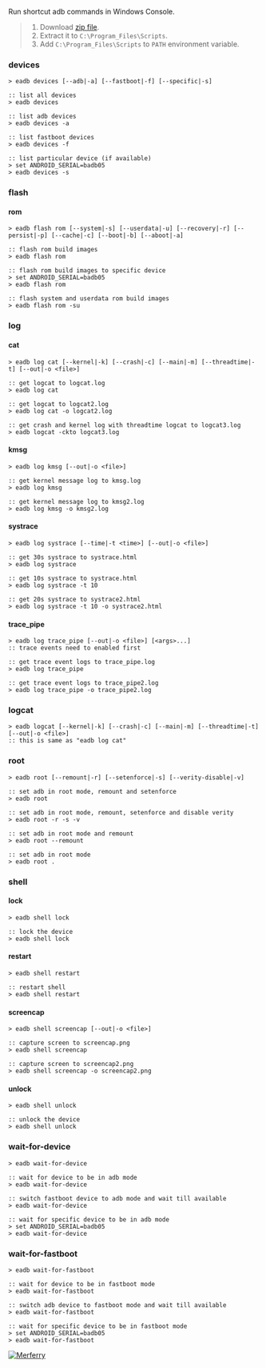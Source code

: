 Run shortcut adb commands in Windows Console.
> 1. Download [zip file](https://raw.githubusercontent.com/winp/extra-bel/master/ecd.cmd).
> 2. Extract it to `C:\Program_Files\Scripts`.
> 3. Add `C:\Program_Files\Scripts` to `PATH` environment variable.


### devices

```batch
> eadb devices [--adb|-a] [--fastboot|-f] [--specific|-s]
```

```batch
:: list all devices
> eadb devices

:: list adb devices
> eadb devices -a

:: list fastboot devices
> eadb devices -f

:: list particular device (if available)
> set ANDROID_SERIAL=badb05
> eadb devices -s
```


### flash

#### rom

```batch
> eadb flash rom [--system|-s] [--userdata|-u] [--recovery|-r] [--persist|-p] [--cache|-c] [--boot|-b] [--aboot|-a]
```

```batch
:: flash rom build images
> eadb flash rom

:: flash rom build images to specific device
> set ANDROID_SERIAL=badb05
> eadb flash rom

:: flash system and userdata rom build images
> eadb flash rom -su
```


### log

#### cat

```batch
> eadb log cat [--kernel|-k] [--crash|-c] [--main|-m] [--threadtime|-t] [--out|-o <file>]
```

```batch
:: get logcat to logcat.log
> eadb log cat

:: get logcat to logcat2.log
> eadb log cat -o logcat2.log

:: get crash and kernel log with threadtime logcat to logcat3.log
> eadb logcat -ckto logcat3.log
```


#### kmsg

```batch
> eadb log kmsg [--out|-o <file>]
```

```batch
:: get kernel message log to kmsg.log
> eadb log kmsg

:: get kernel message log to kmsg2.log
> eadb log kmsg -o kmsg2.log
```


#### systrace

```batch
> eadb log systrace [--time|-t <time>] [--out|-o <file>]
```

```batch
:: get 30s systrace to systrace.html
> eadb log systrace

:: get 10s systrace to systrace.html
> eadb log systrace -t 10

:: get 20s systrace to systrace2.html
> eadb log systrace -t 10 -o systrace2.html
```


#### trace_pipe

```batch
> eadb log trace_pipe [--out|-o <file>] [<args>...]
:: trace events need to enabled first
```

```batch
:: get trace event logs to trace_pipe.log
> eadb log trace_pipe

:: get trace event logs to trace_pipe2.log
> eadb log trace_pipe -o trace_pipe2.log
```

### logcat

```batch
> eadb logcat [--kernel|-k] [--crash|-c] [--main|-m] [--threadtime|-t] [--out|-o <file>]
:: this is same as "eadb log cat"
```


### root

```batch
> eadb root [--remount|-r] [--setenforce|-s] [--verity-disable|-v]
```

```batch
:: set adb in root mode, remount and setenforce
> eadb root

:: set adb in root mode, remount, setenforce and disable verity
> eadb root -r -s -v

:: set adb in root mode and remount
> eadb root --remount

:: set adb in root mode
> eadb root .
```


### shell

#### lock

```batch
> eadb shell lock
```

```batch
:: lock the device
> eadb shell lock
```


#### restart

```batch
> eadb shell restart
```

```batch
:: restart shell
> eadb shell restart
```


#### screencap

```batch
> eadb shell screencap [--out|-o <file>]
```

```batch
:: capture screen to screencap.png
> eadb shell screencap

:: capture screen to screencap2.png
> eadb shell screencap -o screencap2.png
```


#### unlock

```batch
> eadb shell unlock
```

```batch
:: unlock the device
> eadb shell unlock
```


### wait-for-device

```batch
> eadb wait-for-device
```

```batch
:: wait for device to be in adb mode
> eadb wait-for-device

:: switch fastboot device to adb mode and wait till available
> eadb wait-for-device

:: wait for specific device to be in adb mode
> set ANDROID_SERIAL=badb05
> eadb wait-for-device
```


### wait-for-fastboot

```batch
> eadb wait-for-fastboot
```

```batch
:: wait for device to be in fastboot mode
> eadb wait-for-fastboot

:: switch adb device to fastboot mode and wait till available
> eadb wait-for-fastboot

:: wait for specific device to be in fastboot mode
> set ANDROID_SERIAL=badb05
> eadb wait-for-fastboot
```


[![Merferry](https://i.imgur.com/7dOgljF.jpg)](https://merferry.github.io)

